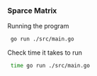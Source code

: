 ### Sparce Matrix

Running the program

```bash
 go run ./src/main.go
 ```

Check time it takes to run 

```bash
 time go run ./src/main.go
 ```
